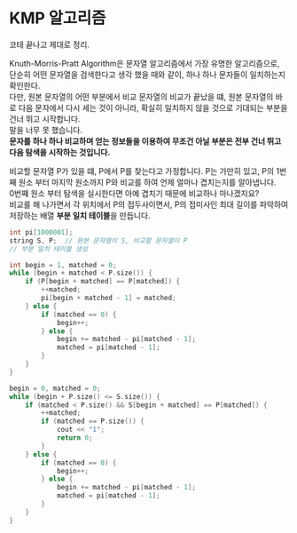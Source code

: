 KMP 알고리즘
===
코테 끝나고 제대로 정리.

Knuth-Morris-Pratt Algorithm은 문자열 알고리즘에서 가장 유명한 알고리즘으로, 단순히 어떤 문자열을 검색한다고 생각 했을 때와 같이, 하나 하나 문자들이 일치하는지 확인한다.    
다만, 원본 문자열의 어떤 부분에서 비교 문자열의 비교가 끝났을 떄, 원본 문자열의 바로 다음 문자에서 다시 세는 것이 아니라, 확실히 일치하지 않을 것으로 기대되는 부분을 건너 뛰고 시작합니다.    
말을 너무 못 했습니다.    
**문자를 하나 하나 비교하며 얻는 정보들을 이용하여 무조건 아닐 부분은 전부 건너 뛰고 다음 탐색을 시작하는 것입니다.**

비교할 문자열 P가 있을 떄, P에서 P를 찾는다고 가정합니다. P는 가만히 있고, P의 1번째 원소 부터 마지막 원소까지 P와 비교를 하여 언제 얼마나 겹치는지를 알아냅니다.    
0번쨰 원소 부터 탐색을 실시한다면 아예 겹치기 때문에 비교하나 마나겠지요?    
비교를 해 나가면서 각 위치에서 P의 접두사이면서, P의 접미사인 최대 길이를 파악하여 저장하는 배열 **부분 일치 테이블**을 만듭니다.


```c++
int pi[1000001];
string S, P;  // 원본 문자열이 S, 비교할 문자열이 P
// 부분 일치 테이블 생성

int begin = 1, matched = 0;
while (begin + matched < P.size()) {
    if (P[begin + matched] == P[matched]) {
        ++matched;
        pi[begin + matched - 1] = matched;
    } else {
        if (matched == 0) {
            begin++;
        } else {
            begin += matched - pi[matched - 1];
            matched = pi[matched - 1];
        }
    }
}

begin = 0, matched = 0;
while (begin + P.size() <= S.size()) {
    if (matched < P.size() && S[begin + matched] == P[matched]) {
        ++matched;
        if (matched == P.size()) {
            cout << "1";
            return 0;
        }
    } else {
        if (matched == 0) {
            begin++;
        } else {
            begin += matched - pi[matched - 1];
            matched = pi[matched - 1];
        }
    }
}
```
